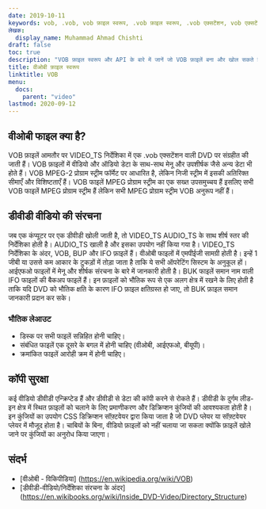 ```yaml
---
date: 2019-10-11
keywords: vob, .vob, vob फ़ाइल स्वरूप, .vob फ़ाइल स्वरूप, .vob एक्सटेंशन, vob एक्सटेंशन, vob वीडियो प्रारूप, vob डीवीडी फ़ाइलें
लेखक:
  display_name: Muhammad Ahmad Chishti
draft: false
toc: true
description: "VOB फ़ाइल स्वरूप और API के बारे में जानें जो VOB फ़ाइलें बना और खोल सकते हैं।"
title: वीओबी फ़ाइल स्वरूप
linktitle: VOB
menu:
  docs:
    parent: "video"
lastmod: 2020-09-12
---
```


## वीओबी फाइल क्या है? ##

VOB फ़ाइलें आमतौर पर VIDEO_TS निर्देशिका में एक .vob एक्सटेंशन वाली DVD पर संग्रहीत की जाती हैं। VOB फ़ाइलों में वीडियो और ऑडियो डेटा के साथ-साथ मेनू और उपशीर्षक जैसे अन्य डेटा भी होते हैं। VOB MPEG-2 प्रोग्राम स्ट्रीम फॉर्मेट पर आधारित है, लेकिन निजी स्ट्रीम में इसकी अतिरिक्त सीमाएँ और विशिष्टताएँ हैं। VOB फाइलें MPEG प्रोग्राम स्ट्रीम का एक सख्त उपसमुच्चय हैं इसलिए सभी VOB फाइलें MPEG प्रोग्राम स्ट्रीम हैं लेकिन सभी MPEG प्रोग्राम स्ट्रीम VOB अनुरूप नहीं हैं।

## डीवीडी वीडियो की संरचना ##

जब एक कंप्यूटर पर एक डीवीडी खोली जाती है, तो VIDEO_TS AUDIO_TS के साथ शीर्ष स्तर की निर्देशिका होती है। AUDIO_TS खाली है और इसका उपयोग नहीं किया गया है। VIDEO_TS निर्देशिका के अंदर, VOB, BUP और IFO फ़ाइलें हैं। वीओबी फाइलों में एमपीईजी सामग्री होती है। इन्हें 1 जीबी या उससे कम आकार के टुकड़ों में तोड़ा जाता है ताकि ये सभी ऑपरेटिंग सिस्टम के अनुकूल हों। आईएफओ फाइलों में मेनू और शीर्षक संरचना के बारे में जानकारी होती है। BUK फाइलें समान नाम वाली IFO फाइलों की बैकअप फाइलें हैं। इन फ़ाइलों को भौतिक रूप से एक अलग क्षेत्र में रखने के लिए होती है ताकि यदि DVD को भौतिक क्षति के कारण IFO फ़ाइल क्षतिग्रस्त हो जाए, तो BUK फ़ाइल समान जानकारी प्रदान कर सके।

### भौतिक लेआउट ###

- डिस्क पर सभी फाइलें सन्निहित होनी चाहिए।
- संबंधित फाइलें एक दूसरे के बगल में होनी चाहिए (वीओबी, आईएफओ, बीयूपी)।
- क्रमांकित फाइलें आरोही क्रम में होनी चाहिए।

## कॉपी सुरक्षा ##

कई वीडियो डीवीडी एन्क्रिप्टेड हैं और डीवीडी से डेटा की कॉपी करने से रोकते हैं। डीवीडी के दुर्गम लीड-इन क्षेत्र में स्थित फ़ाइलों को चलाने के लिए प्रमाणीकरण और डिक्रिप्शन कुंजियों की आवश्यकता होती है। इन कुंजियों का उपयोग CSS डिक्रिप्शन सॉफ़्टवेयर द्वारा किया जाता है जो DVD प्लेयर या सॉफ़्टवेयर प्लेयर में मौजूद होता है। चाबियों के बिना, वीडियो फ़ाइलों को नहीं चलाया जा सकता क्योंकि फ़ाइलें खोले जाने पर कुंजियों का अनुरोध किया जाएगा।

## संदर्भ ##

- [वीओबी - विकिपीडिया] (https://en.wikipedia.org/wiki/VOB)
- [डीवीडी-वीडियो/निर्देशिका संरचना के अंदर] (https://en.wikibooks.org/wiki/Inside_DVD-Video/Directory_Structure)

